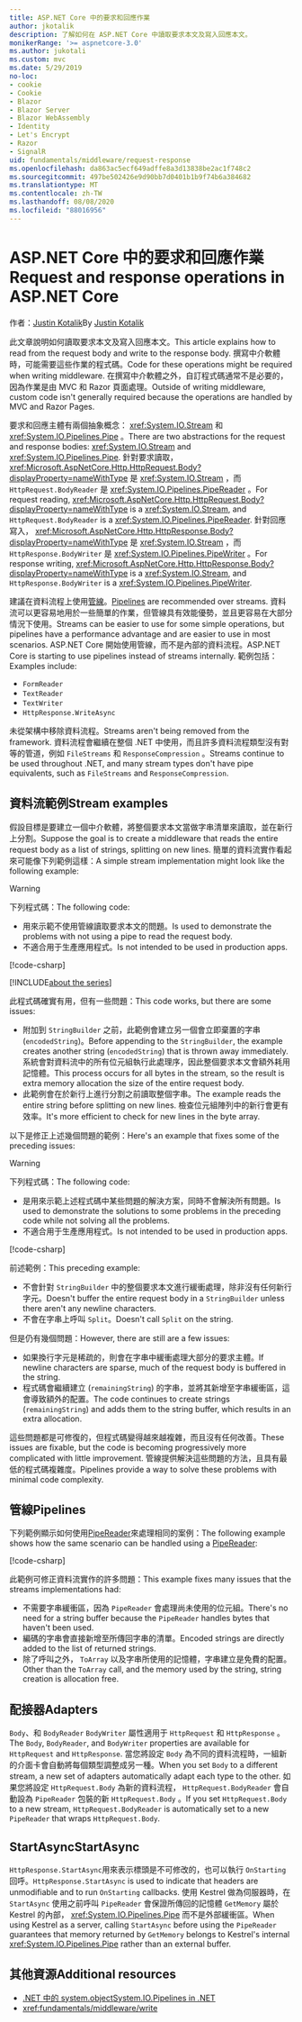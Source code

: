 ```yaml
---
title: ASP.NET Core 中的要求和回應作業
author: jkotalik
description: 了解如何在 ASP.NET Core 中讀取要求本文及寫入回應本文。
monikerRange: '>= aspnetcore-3.0'
ms.author: jukotali
ms.custom: mvc
ms.date: 5/29/2019
no-loc:
- cookie
- Cookie
- Blazor
- Blazor Server
- Blazor WebAssembly
- Identity
- Let's Encrypt
- Razor
- SignalR
uid: fundamentals/middleware/request-response
ms.openlocfilehash: da863ac5ecf649adffe8a3d13838be2ac1f748c2
ms.sourcegitcommit: 497be502426e9d90bb7d0401b1b9f74b6a384682
ms.translationtype: MT
ms.contentlocale: zh-TW
ms.lasthandoff: 08/08/2020
ms.locfileid: "88016956"
---
```

# <a name="request-and-response-operations-in-aspnet-core"></a><span data-ttu-id="6ff9b-103">ASP.NET Core 中的要求和回應作業</span><span class="sxs-lookup"><span data-stu-id="6ff9b-103">Request and response operations in ASP.NET Core</span></span>

<span data-ttu-id="6ff9b-104">作者：[Justin Kotalik](https://github.com/jkotalik)</span><span class="sxs-lookup"><span data-stu-id="6ff9b-104">By [Justin Kotalik](https://github.com/jkotalik)</span></span>

<span data-ttu-id="6ff9b-105">此文章說明如何讀取要求本文及寫入回應本文。</span><span class="sxs-lookup"><span data-stu-id="6ff9b-105">This article explains how to read from the request body and write to the response body.</span></span> <span data-ttu-id="6ff9b-106">撰寫中介軟體時，可能需要這些作業的程式碼。</span><span class="sxs-lookup"><span data-stu-id="6ff9b-106">Code for these operations might be required when writing middleware.</span></span> <span data-ttu-id="6ff9b-107">在撰寫中介軟體之外，自訂程式碼通常不是必要的，因為作業是由 MVC 和 Razor 頁面處理。</span><span class="sxs-lookup"><span data-stu-id="6ff9b-107">Outside of writing middleware, custom code isn't generally required because the operations are handled by MVC and Razor Pages.</span></span>

<span data-ttu-id="6ff9b-108">要求和回應主體有兩個抽象概念： <xref:System.IO.Stream> 和 <xref:System.IO.Pipelines.Pipe> 。</span><span class="sxs-lookup"><span data-stu-id="6ff9b-108">There are two abstractions for the request and response bodies: <xref:System.IO.Stream> and <xref:System.IO.Pipelines.Pipe>.</span></span> <span data-ttu-id="6ff9b-109">針對要求讀取， <xref:Microsoft.AspNetCore.Http.HttpRequest.Body?displayProperty=nameWithType> 是 <xref:System.IO.Stream> ，而 `HttpRequest.BodyReader` 是 <xref:System.IO.Pipelines.PipeReader> 。</span><span class="sxs-lookup"><span data-stu-id="6ff9b-109">For request reading, <xref:Microsoft.AspNetCore.Http.HttpRequest.Body?displayProperty=nameWithType> is a <xref:System.IO.Stream>, and `HttpRequest.BodyReader` is a <xref:System.IO.Pipelines.PipeReader>.</span></span> <span data-ttu-id="6ff9b-110">針對回應寫入， <xref:Microsoft.AspNetCore.Http.HttpResponse.Body?displayProperty=nameWithType> 是 <xref:System.IO.Stream> ，而 `HttpResponse.BodyWriter` 是 <xref:System.IO.Pipelines.PipeWriter> 。</span><span class="sxs-lookup"><span data-stu-id="6ff9b-110">For response writing, <xref:Microsoft.AspNetCore.Http.HttpResponse.Body?displayProperty=nameWithType> is a <xref:System.IO.Stream>, and `HttpResponse.BodyWriter` is a <xref:System.IO.Pipelines.PipeWriter>.</span></span>

<span data-ttu-id="6ff9b-111">建議在資料流程上使用[管線](/dotnet/standard/io/pipelines)。</span><span class="sxs-lookup"><span data-stu-id="6ff9b-111">[Pipelines](/dotnet/standard/io/pipelines) are recommended over streams.</span></span> <span data-ttu-id="6ff9b-112">資料流可以更容易地用於一些簡單的作業，但管線具有效能優勢，並且更容易在大部分情況下使用。</span><span class="sxs-lookup"><span data-stu-id="6ff9b-112">Streams can be easier to use for some simple operations, but pipelines have a performance advantage and are easier to use in most scenarios.</span></span> <span data-ttu-id="6ff9b-113">ASP.NET Core 開始使用管線，而不是內部的資料流程。</span><span class="sxs-lookup"><span data-stu-id="6ff9b-113">ASP.NET Core is starting to use pipelines instead of streams internally.</span></span> <span data-ttu-id="6ff9b-114">範例包括：</span><span class="sxs-lookup"><span data-stu-id="6ff9b-114">Examples include:</span></span>

* `FormReader`
* `TextReader`
* `TextWriter`
* `HttpResponse.WriteAsync`

<span data-ttu-id="6ff9b-115">未從架構中移除資料流程。</span><span class="sxs-lookup"><span data-stu-id="6ff9b-115">Streams aren't being removed from the framework.</span></span> <span data-ttu-id="6ff9b-116">資料流程會繼續在整個 .NET 中使用，而且許多資料流程類型沒有對等的管道，例如 `FileStreams` 和 `ResponseCompression` 。</span><span class="sxs-lookup"><span data-stu-id="6ff9b-116">Streams continue to be used throughout .NET, and many stream types don't have pipe equivalents, such as `FileStreams` and `ResponseCompression`.</span></span>

## <a name="stream-examples"></a><span data-ttu-id="6ff9b-117">資料流範例</span><span class="sxs-lookup"><span data-stu-id="6ff9b-117">Stream examples</span></span>

<span data-ttu-id="6ff9b-118">假設目標是要建立一個中介軟體，將整個要求本文當做字串清單來讀取，並在新行上分割。</span><span class="sxs-lookup"><span data-stu-id="6ff9b-118">Suppose the goal is to create a middleware that reads the entire request body as a list of strings, splitting on new lines.</span></span> <span data-ttu-id="6ff9b-119">簡單的資料流實作看起來可能像下列範例這樣：</span><span class="sxs-lookup"><span data-stu-id="6ff9b-119">A simple stream implementation might look like the following example:</span></span>

> [!WARNING]
> <span data-ttu-id="6ff9b-120">下列程式碼：</span><span class="sxs-lookup"><span data-stu-id="6ff9b-120">The following code:</span></span>
> * <span data-ttu-id="6ff9b-121">用來示範不使用管線讀取要求本文的問題。</span><span class="sxs-lookup"><span data-stu-id="6ff9b-121">Is used to demonstrate the problems with not using a pipe to read the request body.</span></span>
> * <span data-ttu-id="6ff9b-122">不適合用于生產應用程式。</span><span class="sxs-lookup"><span data-stu-id="6ff9b-122">Is not intended to be used in production apps.</span></span>

[!code-csharp[](request-response/samples/3.x/RequestResponseSample/Startup.cs?name=GetListOfStringsFromStream)]

[!INCLUDE[about the series](~/includes/code-comments-loc.md)]

<span data-ttu-id="6ff9b-123">此程式碼確實有用，但有一些問題：</span><span class="sxs-lookup"><span data-stu-id="6ff9b-123">This code works, but there are some issues:</span></span>

* <span data-ttu-id="6ff9b-124">附加到 `StringBuilder` 之前，此範例會建立另一個會立即棄置的字串 (`encodedString`)。</span><span class="sxs-lookup"><span data-stu-id="6ff9b-124">Before appending to the `StringBuilder`, the example creates another string (`encodedString`) that is thrown away immediately.</span></span> <span data-ttu-id="6ff9b-125">系統會對資料流中的所有位元組執行此處理序，因此整個要求本文會額外耗用記憶體。</span><span class="sxs-lookup"><span data-stu-id="6ff9b-125">This process occurs for all bytes in the stream, so the result is extra memory allocation the size of the entire request body.</span></span>
* <span data-ttu-id="6ff9b-126">此範例會在於新行上進行分割之前讀取整個字串。</span><span class="sxs-lookup"><span data-stu-id="6ff9b-126">The example reads the entire string before splitting on new lines.</span></span> <span data-ttu-id="6ff9b-127">檢查位元組陣列中的新行會更有效率。</span><span class="sxs-lookup"><span data-stu-id="6ff9b-127">It's more efficient to check for new lines in the byte array.</span></span>

<span data-ttu-id="6ff9b-128">以下是修正上述幾個問題的範例：</span><span class="sxs-lookup"><span data-stu-id="6ff9b-128">Here's an example that fixes some of the preceding issues:</span></span>

> [!WARNING]
> <span data-ttu-id="6ff9b-129">下列程式碼：</span><span class="sxs-lookup"><span data-stu-id="6ff9b-129">The following code:</span></span>
> * <span data-ttu-id="6ff9b-130">是用來示範上述程式碼中某些問題的解決方案，同時不會解決所有問題。</span><span class="sxs-lookup"><span data-stu-id="6ff9b-130">Is used to demonstrate the solutions to some problems in the preceding code while not solving all the problems.</span></span>
> * <span data-ttu-id="6ff9b-131">不適合用于生產應用程式。</span><span class="sxs-lookup"><span data-stu-id="6ff9b-131">Is not intended to be used in production apps.</span></span>

[!code-csharp[](request-response/samples/3.x/RequestResponseSample/Startup.cs?name=GetListOfStringsFromStreamMoreEfficient)]

<span data-ttu-id="6ff9b-132">前述範例：</span><span class="sxs-lookup"><span data-stu-id="6ff9b-132">This preceding example:</span></span>

* <span data-ttu-id="6ff9b-133">不會針對 `StringBuilder` 中的整個要求本文進行緩衝處理，除非沒有任何新行字元。</span><span class="sxs-lookup"><span data-stu-id="6ff9b-133">Doesn't buffer the entire request body in a `StringBuilder` unless there aren't any newline characters.</span></span>
* <span data-ttu-id="6ff9b-134">不會在字串上呼叫 `Split`。</span><span class="sxs-lookup"><span data-stu-id="6ff9b-134">Doesn't call `Split` on the string.</span></span>

<span data-ttu-id="6ff9b-135">但是仍有幾個問題：</span><span class="sxs-lookup"><span data-stu-id="6ff9b-135">However, there are still are a few issues:</span></span>

* <span data-ttu-id="6ff9b-136">如果換行字元是稀疏的，則會在字串中緩衝處理大部分的要求主體。</span><span class="sxs-lookup"><span data-stu-id="6ff9b-136">If newline characters are sparse, much of the request body is buffered in the string.</span></span>
* <span data-ttu-id="6ff9b-137">程式碼會繼續建立 (`remainingString`) 的字串，並將其新增至字串緩衝區，這會導致額外的配置。</span><span class="sxs-lookup"><span data-stu-id="6ff9b-137">The code continues to create strings (`remainingString`) and adds them to the string buffer, which results in an extra allocation.</span></span>

<span data-ttu-id="6ff9b-138">這些問題都是可修復的，但程式碼變得越來越複雜，而且沒有任何改善。</span><span class="sxs-lookup"><span data-stu-id="6ff9b-138">These issues are fixable, but the code is becoming progressively more complicated with little improvement.</span></span> <span data-ttu-id="6ff9b-139">管線提供解決這些問題的方法，且具有最低的程式碼複雜度。</span><span class="sxs-lookup"><span data-stu-id="6ff9b-139">Pipelines provide a way to solve these problems with minimal code complexity.</span></span>

## <a name="pipelines"></a><span data-ttu-id="6ff9b-140">管線</span><span class="sxs-lookup"><span data-stu-id="6ff9b-140">Pipelines</span></span>

<span data-ttu-id="6ff9b-141">下列範例顯示如何使用[PipeReader](/dotnet/standard/io/pipelines#pipe)來處理相同的案例：</span><span class="sxs-lookup"><span data-stu-id="6ff9b-141">The following example shows how the same scenario can be handled using a [PipeReader](/dotnet/standard/io/pipelines#pipe):</span></span>

[!code-csharp[](request-response/samples/3.x/RequestResponseSample/Startup.cs?name=GetListOfStringFromPipe)]

<span data-ttu-id="6ff9b-142">此範例可修正資料流實作的許多問題：</span><span class="sxs-lookup"><span data-stu-id="6ff9b-142">This example fixes many issues that the streams implementations had:</span></span>

* <span data-ttu-id="6ff9b-143">不需要字串緩衝區，因為 `PipeReader` 會處理尚未使用的位元組。</span><span class="sxs-lookup"><span data-stu-id="6ff9b-143">There's no need for a string buffer because the `PipeReader` handles bytes that haven't been used.</span></span>
* <span data-ttu-id="6ff9b-144">編碼的字串會直接新增至所傳回字串的清單。</span><span class="sxs-lookup"><span data-stu-id="6ff9b-144">Encoded strings are directly added to the list of returned strings.</span></span>
* <span data-ttu-id="6ff9b-145">除了呼叫之外， `ToArray` 以及字串所使用的記憶體，字串建立是免費的配置。</span><span class="sxs-lookup"><span data-stu-id="6ff9b-145">Other than the `ToArray` call, and the memory used by the string, string creation is allocation free.</span></span>

## <a name="adapters"></a><span data-ttu-id="6ff9b-146">配接器</span><span class="sxs-lookup"><span data-stu-id="6ff9b-146">Adapters</span></span>

<span data-ttu-id="6ff9b-147">`Body`、和 `BodyReader` `BodyWriter` 屬性適用于 `HttpRequest` 和 `HttpResponse` 。</span><span class="sxs-lookup"><span data-stu-id="6ff9b-147">The `Body`, `BodyReader`, and `BodyWriter` properties are available for `HttpRequest` and `HttpResponse`.</span></span> <span data-ttu-id="6ff9b-148">當您將設定 `Body` 為不同的資料流程時，一組新的介面卡會自動將每個類型調整成另一種。</span><span class="sxs-lookup"><span data-stu-id="6ff9b-148">When you set `Body` to a different stream, a new set of adapters automatically adapt each type to the other.</span></span> <span data-ttu-id="6ff9b-149">如果您將設定 `HttpRequest.Body` 為新的資料流程， `HttpRequest.BodyReader` 會自動設為 `PipeReader` 包裝的新 `HttpRequest.Body` 。</span><span class="sxs-lookup"><span data-stu-id="6ff9b-149">If you set `HttpRequest.Body` to a new stream, `HttpRequest.BodyReader` is automatically set to a new `PipeReader` that wraps `HttpRequest.Body`.</span></span>

## <a name="startasync"></a><span data-ttu-id="6ff9b-150">StartAsync</span><span class="sxs-lookup"><span data-stu-id="6ff9b-150">StartAsync</span></span>

<span data-ttu-id="6ff9b-151">`HttpResponse.StartAsync`用來表示標頭是不可修改的，也可以執行 `OnStarting` 回呼。</span><span class="sxs-lookup"><span data-stu-id="6ff9b-151">`HttpResponse.StartAsync` is used to indicate that headers are unmodifiable and to run `OnStarting` callbacks.</span></span> <span data-ttu-id="6ff9b-152">使用 Kestrel 做為伺服器時，在 `StartAsync` 使用之前呼叫 `PipeReader` 會保證所傳回的記憶體 `GetMemory` 屬於 Kestrel 的內部， <xref:System.IO.Pipelines.Pipe> 而不是外部緩衝區。</span><span class="sxs-lookup"><span data-stu-id="6ff9b-152">When using Kestrel as a server, calling `StartAsync` before using the `PipeReader` guarantees that memory returned by `GetMemory` belongs to Kestrel's internal <xref:System.IO.Pipelines.Pipe> rather than an external buffer.</span></span>

## <a name="additional-resources"></a><span data-ttu-id="6ff9b-153">其他資源</span><span class="sxs-lookup"><span data-stu-id="6ff9b-153">Additional resources</span></span>

* [<span data-ttu-id="6ff9b-154">.NET 中的 system.object</span><span class="sxs-lookup"><span data-stu-id="6ff9b-154">System.IO.Pipelines in .NET</span></span>](/dotnet/standard/io/pipelines)
* <xref:fundamentals/middleware/write>

<!-- Test with Postman or other tool. See image in static directory. -->
